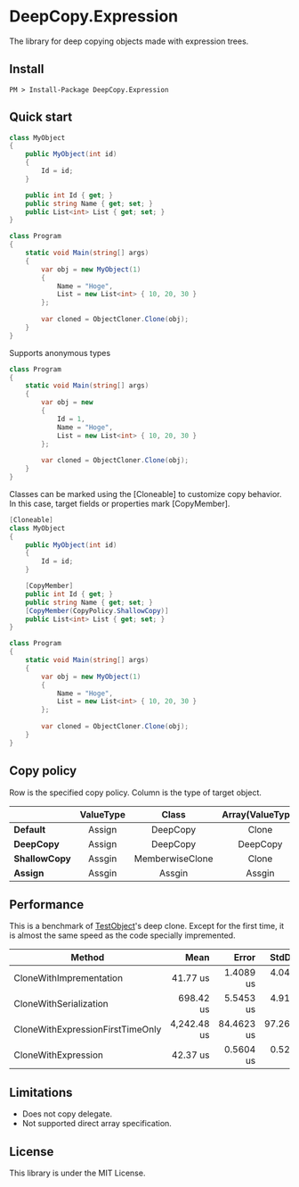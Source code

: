 # DeepCopy.Expression
The library for deep copying objects made with expression trees.

## Install
~~~
PM > Install-Package DeepCopy.Expression
~~~

## Quick start
```csharp
class MyObject
{
    public MyObject(int id)
    {
        Id = id;
    }

    public int Id { get; }
    public string Name { get; set; }
    public List<int> List { get; set; }
}

class Program
{
    static void Main(string[] args)
    {
        var obj = new MyObject(1)
        {
            Name = "Hoge",
            List = new List<int> { 10, 20, 30 }
        };
        
        var cloned = ObjectCloner.Clone(obj);
    }
}
```

Supports anonymous types
```csharp
class Program
{
    static void Main(string[] args)
    {
        var obj = new
        {
            Id = 1,
            Name = "Hoge",
            List = new List<int> { 10, 20, 30 }
        };
        
        var cloned = ObjectCloner.Clone(obj);
    }
}
```

Classes can be marked using the [Cloneable] to customize copy behavior. In this case, target fields or properties mark [CopyMember].
```csharp
[Cloneable]
class MyObject
{
    public MyObject(int id)
    {
        Id = id;
    }

    [CopyMember]
    public int Id { get; }
    public string Name { get; set; }
    [CopyMember(CopyPolicy.ShallowCopy)]
    public List<int> List { get; set; }
}

class Program
{
    static void Main(string[] args)
    {
        var obj = new MyObject(1)
        {
            Name = "Hoge",
            List = new List<int> { 10, 20, 30 }
        };
        
        var cloned = ObjectCloner.Clone(obj);
    }
}
```

## Copy policy
Row is the specified copy policy.
Column is the type of target object.

|                |  ValueType |           Class | Array(ValueType) | Array(Class) | Delegate |
|----------------|:----------:|:---------------:|:----------------:|:------------:|:--------:|
|     **Default**|     Assign |        DeepCopy |            Clone |     DeepCopy |   Assgin |
|    **DeepCopy**|     Assign |        DeepCopy |         DeepCopy |     DeepCopy |   Assgin |
| **ShallowCopy**|     Assgin | MemberwiseClone |            Clone |        Clone |   Assgin |
|      **Assign**|     Assgin |          Assgin |           Assgin |       Assgin |   Assgin |

## Performance
This is a benchmark of [TestObject](https://github.com/lumiria/DeepCopy.Expression/blob/master/tests/DeepCopy.Test/TestObject.cs)'s deep clone.
Except for the first time, it is almost the same speed as the code specially impremented.

|                           Method |        Mean |      Error |     StdDev | Ratio |    Gen 0 |
|--------------------------------- |------------:|-----------:|-----------:|------:|---------:|
|          CloneWithImprementation |    41.77 us |  1.4089 us |  4.0425 us |  1.00 |  30.0293 |
|           CloneWithSerialization |   698.42 us |  5.5453 us |  4.9158 us | 15.57 | 179.6875 |
| CloneWithExpressionFirstTimeOnly | 4,242.48 us | 84.4623 us | 97.2669 us | 97.07 | 179.6875 |
|              CloneWithExpression |    42.37 us |  0.5604 us |  0.5242 us |  0.95 |  27.8931 |


## Limitations
* Does not copy delegate.
* Not supported direct array specification.

## License
This library is under the MIT License.